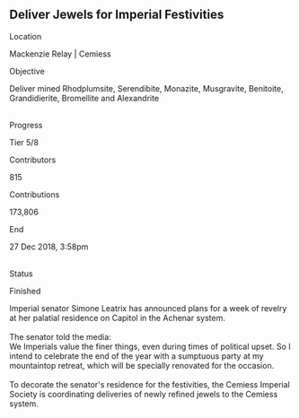 ## Deliver Jewels for Imperial Festivities

Location

Mackenzie Relay \| Cemiess

Objective

Deliver mined Rhodplumsite, Serendibite, Monazite, Musgravite,
Benitoite, Grandidierite, Bromellite and Alexandrite

\
Progress

Tier 5/8

Contributors

815

Contributions

173,806

End

27 Dec 2018, 3:58pm

\
Status

Finished

Imperial senator Simone Leatrix has announced plans for a week of
revelry at her palatial residence on Capitol in the Achenar system.\
\
The senator told the media:\
We Imperials value the finer things, even during times of political
upset. So I intend to celebrate the end of the year with a sumptuous
party at my mountaintop retreat, which will be specially renovated for
the occasion.\
\
To decorate the senator\'s residence for the festivities, the Cemiess
Imperial Society is coordinating deliveries of newly refined jewels to
the Cemiess system.
